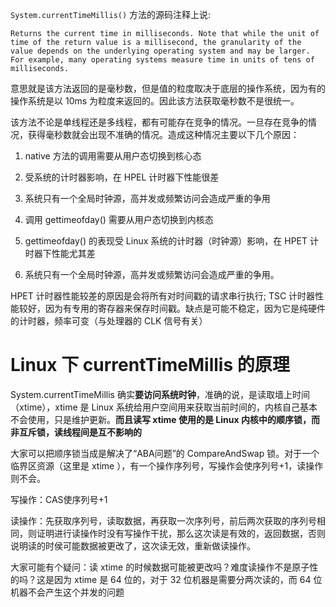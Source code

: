 `System.currentTimeMillis()` 方法的源码注释上说:

```text
Returns the current time in milliseconds. Note that while the unit of time of the return value is a millisecond, the granularity of the value depends on the underlying operating system and may be larger. For example, many operating systems measure time in units of tens of milliseconds.
```

意思就是该方法返回的是毫秒数，但是值的粒度取决于底层的操作系统，因为有的操作系统是以 10ms 为粒度来返回的。因此该方法获取毫秒数不是很统一。

该方法不论是单线程还是多线程，都有可能存在竞争的情况。一旦存在竞争的情况，获得毫秒数就会出现不准确的情况。造成这种情况主要以下几个原因：

1. native 方法的调用需要从用户态切换到核心态
2. 受系统的计时器影响，在 HPEL 计时器下性能很差
3. 系统只有一个全局时钟源，高并发或频繁访问会造成严重的争用

1. 调用 gettimeofday() 需要从用户态切换到内核态
2. gettimeofday() 的表现受 Linux 系统的计时器（时钟源）影响，在 HPET 计时器下性能尤其差
3. 系统只有一个全局时钟源，高并发或频繁访问会造成严重的争用。

HPET 计时器性能较差的原因是会将所有对时间戳的请求串行执行; TSC 计时器性能较好，因为有专用的寄存器来保存时间戳。缺点是可能不稳定，因为它是纯硬件的计时器，频率可变（与处理器的 CLK 信号有关）

# Linux 下 currentTimeMillis 的原理

System.currentTimeMillis 确实**要访问系统时钟**，准确的说，是读取墙上时间（xtime），xtime 是 Linux 系统给用户空间用来获取当前时间的，内核自己基本不会使用，只是维护更新。**而且读写 xtime 使用的是 Linux 内核中的顺序锁，而非互斥锁，读线程间是互不影响的**  

大家可以把顺序锁当成是解决了“ABA问题”的 CompareAndSwap 锁。对于一个临界区资源（这里是 xtime ），有一个操作序列号，写操作会使序列号+1，读操作则不会。

写操作：CAS使序列号+1

读操作：先获取序列号，读取数据，再获取一次序列号，前后两次获取的序列号相同，则证明进行读操作时没有写操作干扰，那么这次读是有效的，返回数据，否则说明读的时侯可能数据被更改了，这次读无效，重新做读操作。

大家可能有个疑问：读 xtime 的时候数据可能被更改吗？难度读操作不是原子性的吗？这是因为 xtime 是 64 位的，对于 32 位机器是需要分两次读的，而 64 位机器不会产生这个并发的问题